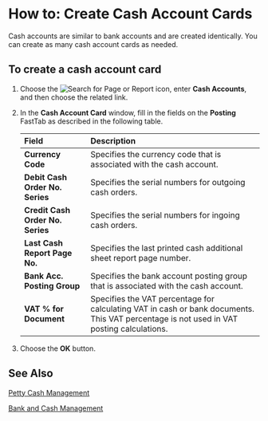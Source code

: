 # How to: Create Cash Account Cards

Cash accounts are similar to bank accounts and are created identically. You can create as many cash account cards as needed.

 

## To create a cash account card

1. Choose the ![Search for Page or Report](search-icon.png) icon, enter **Cash Accounts**, and then choose the related link.

2. In the **Cash Account Card** window, fill in the fields on the **Posting** FastTab as described in the following table.

   | Field                            | Description                                                  |
   | :------------------------------- | :----------------------------------------------------------- |
   | **Currency Code**                | Specifies the currency code that is associated with the cash account. |
   | **Debit Cash Order No. Series**  | Specifies the serial numbers for outgoing cash orders.       |
   | **Credit Cash Order No. Series** | Specifies the serial numbers for ingoing cash orders.        |
   | **Last Cash Report Page No.**    | Specifies the last printed cash additional sheet report page number. |
   | **Bank Acc. Posting Group**      | Specifies the bank account posting group that is associated with the cash account. |
   | **VAT % for Document**           | Specifies the VAT percentage for calculating VAT in cash or bank documents. This VAT percentage is not used in VAT posting calculations. |

3. Choose the **OK** button.

 

## See Also 

[Petty Cash Management](Petty-Cash-Management.md)

[Bank and Cash Management](bank-and-cash-management.md)

